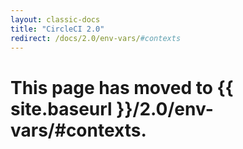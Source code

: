 ```yaml
---
layout: classic-docs
title: "CircleCI 2.0"
redirect: /docs/2.0/env-vars/#contexts
---
```


# This page has moved to {{ site.baseurl }}/2.0/env-vars/#contexts.
